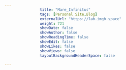 ---
                title: "Mare_Infinitus"
                tags: [Personal Site,Blog]
                externalUrl: "https://lab.imgb.space"
                weight: 721
                showDate: false
                showAuthor: false
                showReadingTime: false
                showEdit: false
                showLikes: false
                showViews: false
                layoutBackgroundHeaderSpace: false
                ---
